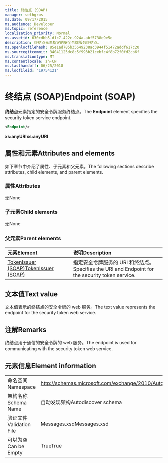 ```yaml
---
title: 终结点 (SOAP)
manager: sethgros
ms.date: 09/17/2015
ms.audience: Developer
ms.topic: reference
localization_priority: Normal
ms.assetid: 630cdbb5-d1c7-422c-924a-abf5738e9e5e
description: 终结点元素指定的安全令牌服务终结点。
ms.openlocfilehash: 85e1ad785b35649238ac3944f51472addf617c20
ms.sourcegitcommit: 34041125dc8c5f993b21cebfc4f8b72f0fd2cb6f
ms.translationtype: MT
ms.contentlocale: zh-CN
ms.lasthandoff: 06/25/2018
ms.locfileid: "19754121"
---
```

# <a name="endpoint-soap"></a><span data-ttu-id="1d1c2-103">终结点 (SOAP)</span><span class="sxs-lookup"><span data-stu-id="1d1c2-103">Endpoint (SOAP)</span></span>

<span data-ttu-id="1d1c2-104">**终结点**元素指定的安全令牌服务终结点。</span><span class="sxs-lookup"><span data-stu-id="1d1c2-104">The **Endpoint** element specifies the security token service endpoint.</span></span> 
  
```XML
<Endpoint/>
```

 <span data-ttu-id="1d1c2-105">**xs:anyURI**</span><span class="sxs-lookup"><span data-stu-id="1d1c2-105">**xs:anyURI**</span></span>
## <a name="attributes-and-elements"></a><span data-ttu-id="1d1c2-106">属性和元素</span><span class="sxs-lookup"><span data-stu-id="1d1c2-106">Attributes and elements</span></span>

<span data-ttu-id="1d1c2-107">如下章节中介绍了属性、子元素和父元素。</span><span class="sxs-lookup"><span data-stu-id="1d1c2-107">The following sections describe attributes, child elements, and parent elements.</span></span>
  
### <a name="attributes"></a><span data-ttu-id="1d1c2-108">属性</span><span class="sxs-lookup"><span data-stu-id="1d1c2-108">Attributes</span></span>

<span data-ttu-id="1d1c2-109">无</span><span class="sxs-lookup"><span data-stu-id="1d1c2-109">None</span></span>
  
### <a name="child-elements"></a><span data-ttu-id="1d1c2-110">子元素</span><span class="sxs-lookup"><span data-stu-id="1d1c2-110">Child elements</span></span>

<span data-ttu-id="1d1c2-111">无</span><span class="sxs-lookup"><span data-stu-id="1d1c2-111">None</span></span>
  
### <a name="parent-elements"></a><span data-ttu-id="1d1c2-112">父元素</span><span class="sxs-lookup"><span data-stu-id="1d1c2-112">Parent elements</span></span>

|<span data-ttu-id="1d1c2-113">**元素**</span><span class="sxs-lookup"><span data-stu-id="1d1c2-113">**Element**</span></span>|<span data-ttu-id="1d1c2-114">**说明**</span><span class="sxs-lookup"><span data-stu-id="1d1c2-114">**Description**</span></span>|
|:-----|:-----|
|[<span data-ttu-id="1d1c2-115">TokenIssuer (SOAP)</span><span class="sxs-lookup"><span data-stu-id="1d1c2-115">TokenIssuer (SOAP)</span></span>](tokenissuer-soap.md) <br/> |<span data-ttu-id="1d1c2-116">指定安全令牌服务的 URI 和终结点。</span><span class="sxs-lookup"><span data-stu-id="1d1c2-116">Specifies the URI and Endpoint for the security token service.</span></span>  <br/> |
   
## <a name="text-value"></a><span data-ttu-id="1d1c2-117">文本值</span><span class="sxs-lookup"><span data-stu-id="1d1c2-117">Text value</span></span>

<span data-ttu-id="1d1c2-118">文本值表示的终结点的安全令牌的 web 服务。</span><span class="sxs-lookup"><span data-stu-id="1d1c2-118">The text value represents the endpoint for the security token web service.</span></span>
  
## <a name="remarks"></a><span data-ttu-id="1d1c2-119">注解</span><span class="sxs-lookup"><span data-stu-id="1d1c2-119">Remarks</span></span>

<span data-ttu-id="1d1c2-120">终结点用于通信的安全令牌的 web 服务。</span><span class="sxs-lookup"><span data-stu-id="1d1c2-120">The endpoint is used for communicating with the security token web service.</span></span>
  
## <a name="element-information"></a><span data-ttu-id="1d1c2-121">元素信息</span><span class="sxs-lookup"><span data-stu-id="1d1c2-121">Element information</span></span>

|||
|:-----|:-----|
|<span data-ttu-id="1d1c2-122">命名空间</span><span class="sxs-lookup"><span data-stu-id="1d1c2-122">Namespace</span></span>  <br/> |http://schemas.microsoft.com/exchange/2010/Autodiscover  <br/> |
|<span data-ttu-id="1d1c2-123">架构名称</span><span class="sxs-lookup"><span data-stu-id="1d1c2-123">Schema Name</span></span>  <br/> |<span data-ttu-id="1d1c2-124">自动发现架构</span><span class="sxs-lookup"><span data-stu-id="1d1c2-124">Autodiscover schema</span></span>  <br/> |
|<span data-ttu-id="1d1c2-125">验证文件</span><span class="sxs-lookup"><span data-stu-id="1d1c2-125">Validation File</span></span>  <br/> |<span data-ttu-id="1d1c2-126">Messages.xsd</span><span class="sxs-lookup"><span data-stu-id="1d1c2-126">Messages.xsd</span></span>  <br/> |
|<span data-ttu-id="1d1c2-127">可以为空</span><span class="sxs-lookup"><span data-stu-id="1d1c2-127">Can be Empty</span></span>  <br/> |<span data-ttu-id="1d1c2-128">True</span><span class="sxs-lookup"><span data-stu-id="1d1c2-128">True</span></span>  <br/> |
   

